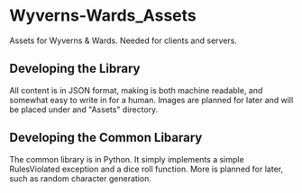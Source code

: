 # Wyverns-Wards_Assets
Assets for Wyverns & Wards. Needed for clients and servers.

## Developing the Library
All content is in JSON format, making is both machine readable, and somewhat easy to write in for a human. Images are planned for later and will be placed under and "Assets" directory.

## Developing the Common Libarary
The common library is in Python. It simply implements a simple RulesViolated exception and a dice roll function. More is planned for later, such as random character generation.
